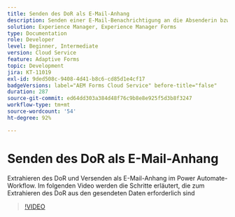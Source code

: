 ```yaml
---
title: Senden des DoR als E-Mail-Anhang
description: Senden einer E-Mail-Benachrichtigung an die Absenderin bzw. den Absender mit dem DoR als E-Mail-Anhang
solution: Experience Manager, Experience Manager Forms
type: Documentation
role: Developer
level: Beginner, Intermediate
version: Cloud Service
feature: Adaptive Forms
topic: Development
jira: KT-11019
exl-id: 9ded508c-9408-4d41-b8c6-cd85d1e4cf17
badgeVersions: label="AEM Forms Cloud Service" before-title="false"
duration: 287
source-git-commit: ed64dd303a384d48f76c9b8e8e925f5d3b8f3247
workflow-type: tm+mt
source-wordcount: '54'
ht-degree: 92%

---
```


# Senden des DoR als E-Mail-Anhang

Extrahieren des DoR und Versenden als E-Mail-Anhang im Power Automate-Workflow.
Im folgenden Video werden die Schritte erläutert, die zum Extrahieren des DoR aus den gesendeten Daten erforderlich sind
>[!VIDEO](https://video.tv.adobe.com/v/346731?quality=12&learn=on)
